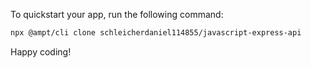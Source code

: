To quickstart your app, run the following command: 

```bash
npx @ampt/cli clone schleicherdaniel114855/javascript-express-api
```

Happy coding!